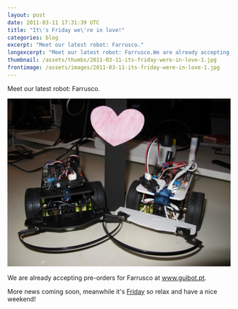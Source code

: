 ```yaml
---
layout: post
date: 2011-03-11 17:31:39 UTC
title: "It\'s Friday we\'re in love!"
categories: blog
excerpt: "Meet our latest robot: Farrusco."
longexcerpt: "Meet our latest robot: Farrusco.We are already accepting pre-orders for Farrusco at www.guibot.pt."
thumbnail: /assets/thumbs/2011-03-11-its-friday-were-in-love-1.jpg
frontimage: /assets/images/2011-03-11-its-friday-were-in-love-1.jpg
---
```


Meet our latest robot: Farrusco.

<a href="http://www.guibot.pt/"><img class="postimage" src="/assets/images/2011-03-11-its-friday-were-in-love-1.jpg"/></a>

We are already accepting pre-orders for Farrusco at <a href="http://www.guibot.pt">www.guibot.pt</a>.

More news coming soon, meanwhile it's <a href="http://www.youtube.com/watch?v=wa2nLEhUcZ0&amp;feature=related">Friday</a> so relax and have a nice weekend!